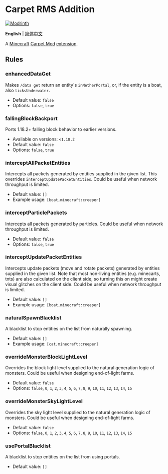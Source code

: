 # Carpet RMS Addition
[![Modrinth](https://img.shields.io/modrinth/dt/ij9knTzG?label=Modrinth%20Downloads)](https://modrinth.com/project/ij9knTzG)

**English** | [简体中文](README-CN.md)

A [Minecraft](https://www.minecraft.net/en-us) [Carpet Mod](https://github.com/gnembon/fabric-carpet) [extension](https://github.com/gnembon/fabric-carpet/wiki/List-of-Carpet-extensions).
## Rules
### enhancedDataGet
Makes `/data get` return an entity's `inNetherPortal`, or, if the entity is a boat, also `ticksUnderwater`.
* Default value: `false`
* Options: `false`, `true`
### fallingBlockBackport
Ports 1.18.2+ falling block behavior to earlier versions.
* Available on versions: `<1.18.2`
* Default value: `false`
* Options: `false`, `true`
### interceptAllPacketEntities
Intercepts all packets generated by entities supplied in the given list. This overrides `interceptUpdatePacketEntities`. Could be useful when network throughput is limited.
* Default value: `[]`
* Example usage: `[boat,minecraft:creeper]`
### interceptParticlePackets
Intercepts all packets generated by particles. Could be useful when network throughput is limited.
* Default value: `false`
* Options: `false`, `true`
### interceptUpdatePacketEntities
Intercepts update packets (move and rotate packets) generated by entities supplied in the given list. Note that most non-living entities (e.g. minecarts, tnts) are also calculated on the client side, so turning this on might create visual glitches on the client side. Could be useful when network throughput is limited.
* Default value: `[]`
* Example usage: `[boat,minecraft:creeper]`
### naturalSpawnBlacklist
A blacklist to stop entities on the list from naturally spawning.
* Default value: `[]`
* Example usage: `[cat,minecraft:creeper]`
### overrideMonsterBlockLightLevel
Overrides the block light level supplied to the natural generation logic of monsters. Could be useful when designing end-of-light farms.
* Default value: `false`
* Options: `false`, `0`, `1`, `2`, `3`, `4`, `5`, `6`, `7`, `8`, `9`, `10`, `11`, `12`, `13`, `14`, `15`
### overrideMonsterSkyLightLevel
Overrides the sky light level supplied to the natural generation logic of monsters. Could be useful when designing end-of-light farms.
* Default value: `false`
* Options: `false`, `0`, `1`, `2`, `3`, `4`, `5`, `6`, `7`, `8`, `9`, `10`, `11`, `12`, `13`, `14`, `15`
### usePortalBlacklist
A blacklist to stop entities on the list from using portals.
* Default value: `[]`
